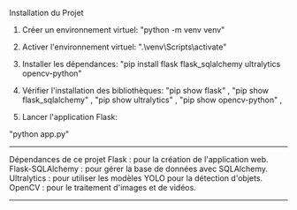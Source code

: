 

Installation du Projet

1. Créer un environnement virtuel:
"python -m venv venv"

2. Activer l'environnement virtuel:
".\venv\Scripts\activate"

3. Installer les dépendances:
"pip install flask flask_sqlalchemy ultralytics opencv-python"

4. Vérifier l'installation des bibliothèques:
"pip show flask" , 
"pip show flask_sqlalchemy" , 
"pip show ultralytics" , 
"pip show opencv-python" , 

5. Lancer l'application Flask:

"python app.py"



____________________
Dépendances de ce projet
Flask : pour la création de l'application web.
Flask-SQLAlchemy : pour gérer la base de données avec SQLAlchemy.
Ultralytics : pour utiliser les modèles YOLO pour la détection d'objets.
OpenCV : pour le traitement d'images et de vidéos.
____________________
